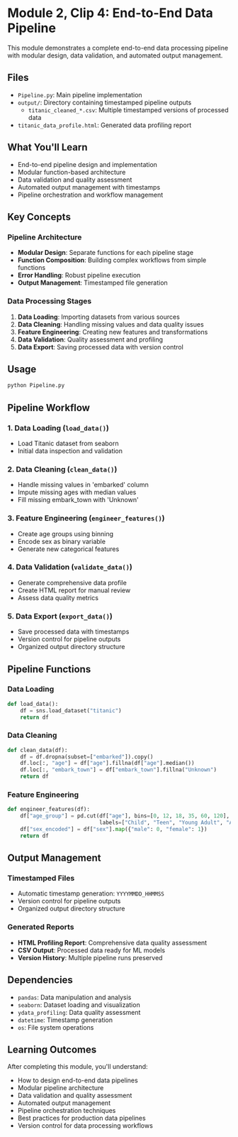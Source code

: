 # Module 2, Clip 4: End-to-End Data Pipeline

This module demonstrates a complete end-to-end data processing pipeline with modular design, data validation, and automated output management.

## Files

- `Pipeline.py`: Main pipeline implementation
- `output/`: Directory containing timestamped pipeline outputs
  - `titanic_cleaned_*.csv`: Multiple timestamped versions of processed data
- `titanic_data_profile.html`: Generated data profiling report

## What You'll Learn

- End-to-end pipeline design and implementation
- Modular function-based architecture
- Data validation and quality assessment
- Automated output management with timestamps
- Pipeline orchestration and workflow management

## Key Concepts

### Pipeline Architecture
- **Modular Design**: Separate functions for each pipeline stage
- **Function Composition**: Building complex workflows from simple functions
- **Error Handling**: Robust pipeline execution
- **Output Management**: Timestamped file generation

### Data Processing Stages
1. **Data Loading**: Importing datasets from various sources
2. **Data Cleaning**: Handling missing values and data quality issues
3. **Feature Engineering**: Creating new features and transformations
4. **Data Validation**: Quality assessment and profiling
5. **Data Export**: Saving processed data with version control

## Usage

```bash
python Pipeline.py
```

## Pipeline Workflow

### 1. Data Loading (`load_data()`)
- Load Titanic dataset from seaborn
- Initial data inspection and validation

### 2. Data Cleaning (`clean_data()`)
- Handle missing values in 'embarked' column
- Impute missing ages with median values
- Fill missing embark_town with 'Unknown'

### 3. Feature Engineering (`engineer_features()`)
- Create age groups using binning
- Encode sex as binary variable
- Generate new categorical features

### 4. Data Validation (`validate_data()`)
- Generate comprehensive data profile
- Create HTML report for manual review
- Assess data quality metrics

### 5. Data Export (`export_data()`)
- Save processed data with timestamps
- Version control for pipeline outputs
- Organized output directory structure

## Pipeline Functions

### Data Loading
```python
def load_data():
    df = sns.load_dataset("titanic")
    return df
```

### Data Cleaning
```python
def clean_data(df):
    df = df.dropna(subset=["embarked"]).copy()
    df.loc[:, "age"] = df["age"].fillna(df["age"].median())
    df.loc[:, "embark_town"] = df["embark_town"].fillna("Unknown")
    return df
```

### Feature Engineering
```python
def engineer_features(df):
    df["age_group"] = pd.cut(df["age"], bins=[0, 12, 18, 35, 60, 120], 
                             labels=["Child", "Teen", "Young Adult", "Adult", "Senior"])
    df["sex_encoded"] = df["sex"].map({"male": 0, "female": 1})
    return df
```

## Output Management

### Timestamped Files
- Automatic timestamp generation: `YYYYMMDD_HHMMSS`
- Version control for pipeline outputs
- Organized output directory structure

### Generated Reports
- **HTML Profiling Report**: Comprehensive data quality assessment
- **CSV Output**: Processed data ready for ML models
- **Version History**: Multiple pipeline runs preserved

## Dependencies

- `pandas`: Data manipulation and analysis
- `seaborn`: Dataset loading and visualization
- `ydata_profiling`: Data quality assessment
- `datetime`: Timestamp generation
- `os`: File system operations

## Learning Outcomes

After completing this module, you'll understand:
- How to design end-to-end data pipelines
- Modular pipeline architecture
- Data validation and quality assessment
- Automated output management
- Pipeline orchestration techniques
- Best practices for production data pipelines
- Version control for data processing workflows
